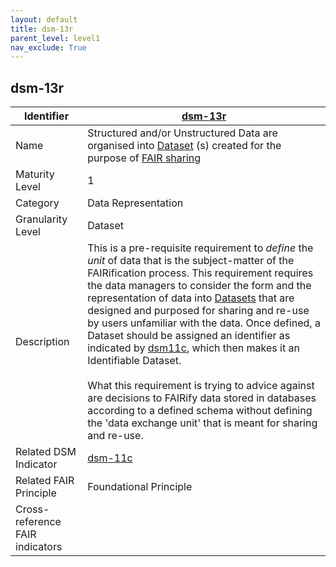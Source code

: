 ```yaml
---
layout: default
title: dsm-13r
parent_level: level1
nav_exclude: True
---
```


## dsm-13r

| Identifier | [dsm-13r](https://github.com/FAIRplus/Data-Maturity/blob/master/docs/_indicators/dsm-13r.md) |
| ---------- | ----------|
| Name | Structured and/or Unstructured Data are organised into [Dataset](https://fairplus.github.io/Data-Maturity/docs/Glossary/#dataset) \(s) created for the purpose of [FAIR sharing](https://fairplus.github.io/Data-Maturity/docs/Glossary/#fair-sharing) |
| Maturity Level | 1 |
| Category | Data Representation |
| Granularity Level | Dataset |
| Description | This is a pre-requisite requirement to *define* the *unit* of data that is the subject-matter of the FAIRification process. This requirement requires the data managers to consider the form and the representation of data into [Datasets](https://fairplus.github.io/Data-Maturity/docs/Glossary/#dataset) that are designed and purposed for sharing and re-use by users unfamiliar with the data. Once defined, a Dataset should be assigned an identifier as indicated by [dsm11c](https://fairplus.github.io/Data-Maturity/docs/Indicators/#dsm-11c), which then makes it an Identifiable Dataset. <br><br> What this requirement is trying to advice against are decisions to FAIRify data stored in databases according to a defined schema without defining the 'data exchange unit' that is meant for sharing and re-use. |
| Related DSM Indicator| [dsm-11c](https://fairplus.github.io/Data-Maturity/docs/Indicators/#dsm-11c) |
| Related FAIR Principle | Foundational Principle |
| Cross-reference FAIR indicators | |
